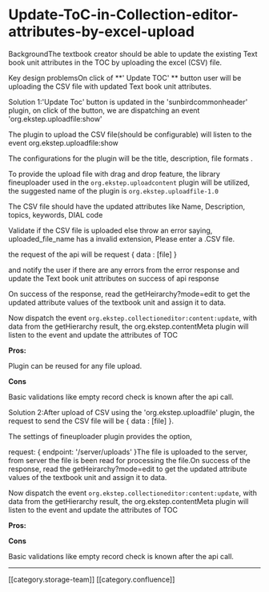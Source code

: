 # Update-ToC-in-Collection-editor-attributes-by-excel-upload

BackgroundThe textbook creator should be able to update the existing Text book unit attributes in the TOC by uploading the excel (CSV) file.

Key design problemsOn click of \*\*' Update TOC' \*\* button user will be uploading the CSV file with updated Text book unit attributes.

Solution 1:'Update Toc' button is updated in the 'sunbirdcommonheader' plugin, on click of the button, we are dispatching an event 'org.ekstep.uploadfile:show'&#x20;

The plugin to upload the CSV file(should be configurable) will listen to the event org.ekstep.uploadfile:show

The configurations for the plugin will be the title, description, file formats .

To provide the upload file with drag and drop feature, the library fineuploader used in the `org.ekstep.uploadcontent` plugin will be utilized, the suggested name of the plugin is `org.ekstep.uploadfile-1.0`&#x20;

The CSV file should have the updated attributes like Name, Description, topics, keywords, DIAL code

Validate if the CSV file is uploaded else throw an error saying, uploaded\_file\_name has a invalid extension, Please enter a .CSV file.

the request of the api will be  request { data : \[file] }

and notify the user if there are any errors from the error response and update the Text book unit attributes on success of api response

On success of the response, read the getHeirarchy?mode=edit to get the updated attribute values of the textbook unit and assign it to data.&#x20;

Now dispatch the event `org.ekstep.collectioneditor:content:update`, with data from the getHierarchy result, the org.ekstep.contentMeta plugin will listen to the event and update the attributes of TOC

**Pros:**

Plugin can be reused for any file upload.

**Cons**

Basic validations like empty record check is known after the api call.

Solution 2:After upload of CSV using the 'org.ekstep.uploadfile' plugin, the request to send the CSV file will be { data : \[file] }.

The settings of fineuploader plugin provides the option,&#x20;

request: { endpoint: '/server/uploads' }The file is uploaded to the server, from server the file is been read for processing the file.On success of the response, read the getHeirarchy?mode=edit to get the updated attribute values of the textbook unit and assign it to data.&#x20;

Now dispatch the event `org.ekstep.collectioneditor:content:update`, with data from the getHierarchy result, the org.ekstep.contentMeta plugin will listen to the event and update the attributes of TOC

&#x20;

**Pros:**

**Cons**

Basic validations like empty record check is known after the api call.

***

\[\[category.storage-team]] \[\[category.confluence]]
